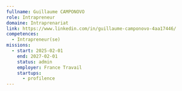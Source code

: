 ```yaml
---
fullname: Guillaume CAMPONOVO
role: Intrapreneur
domaine: Intraprenariat
link: https://www.linkedin.com/in/guillaume-camponovo-4aa17446/
competences:
  - Intrapreneur(se)
missions:
  - start: 2025-02-01
    end: 2027-02-01
    status: admin
    employer: France Travail
    startups:
      - profilence
---
```

